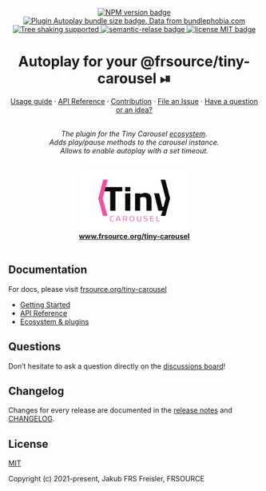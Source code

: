 <p align="center">
  <a href="https://www.npmjs.com/package/@frsource/tiny-carousel-plugin-autoplay">
    <img src="https://img.shields.io/npm/v/@frsource/tiny-carousel-plugin-autoplay" alt="NPM version badge">
  </a>
  <a href="https://bundlephobia.com/result?p=@frsource/tiny-carousel-plugin-autoplay" title="Visit bundlephobia for more details!">
    <img src="https://img.shields.io/bundlephobia/minzip/@frsource/tiny-carousel-plugin-autoplay" alt="Plugin Autoplay bundle size badge. Data from bundlephobia.com">
  </a>
  <a href="https://bundlephobia.com/result?p=@frsource/tiny-carousel-plugin-autoplay">
    <img src="https://badgen.net/bundlephobia/tree-shaking/@frsource/tiny-carousel-plugin-autoplay" alt="Tree shaking supported">
  </a>
  <a href="https://github.com/semantic-release/semantic-release">
    <img src="https://img.shields.io/badge/%20%20%F0%9F%93%A6%F0%9F%9A%80-semantic--release-e10079.svg" alt="semantic-relase badge">
  </a>
  <a href="https://github.com/FRSOURCE/tiny-carousel/blob/master/LICENSE">
    <img src="https://img.shields.io/github/license/FRSOURCE/tiny-carousel" alt="license MIT badge">
  </a>
</p>

<h1 align="center">Autoplay for your @frsource/tiny-carousel ⏯</h1>

<p align="center">
  <a href="https://www.frsource.org/tiny-carousel/guide/usage/#plugin-autoplay">Usage guide</a>
  ·
  <a href="https://www.frsource.org/tiny-carousel/api-reference/plugin-autoplay/">API Reference</a>
  ·
  <a href="https://www.frsource.org/tiny-carousel/contribution/">Contribution</a>
  ·
  <a href="https://github.com/FRSOURCE/tiny-carousel/issues">File an Issue</a>
  ·
  <a href="https://github.com/FRSOURCE/tiny-carousel/discussions">Have a question or an idea?</a>
  <br>
</p>

<p align="center">
  <br>
  <i>The plugin for the Tiny Carousel <a href="https://www.frsource.org/tiny-carousel/ecosystem/">ecosystem</a>.
    <br>Adds play/pause methods to the carousel instance.
    <br>Allows to enable autoplay with a set timeout.
  <br></i>
  <br>
</p>


<p align="center">
  <img src="https://github.com/FRSOURCE/tiny-carousel/blob/master/src/logo.png" alt="Tiny carousel library logo" height="120px"/>
  <br>
  <a href="https://www.frsource.org/tiny-carousel"><strong>www.frsource.org/tiny-carousel</strong></a>
  <br>
  <br>
</p>


## Documentation

For docs, please visit [frsource.org/tiny-carousel](https://www.frsource.org/tiny-carousel/)

- [Getting Started](https://www.frsource.org/tiny-carousel/guide/usage/#plugin-autoplay)
- [API Reference](https://www.frsource.org/tiny-carousel/api-reference/plugin-autoplay/)
- [Ecosystem & plugins](https://www.frsource.org/tiny-carousel/ecosystem/)

## Questions

Don’t hesitate to ask a question directly on the [discussions board](https://github.com/FRSOURCE/tiny-carousel/discussions)!

## Changelog

Changes for every release are documented in the [release notes](https://github.com/FRSOURCE/tiny-carousel/releases) and [CHANGELOG](https://github.com/FRSOURCE/tiny-carousel/blob/master/packages/plugin-autoplay/CHANGELOG.md).

## License

[MIT](https://opensource.org/licenses/MIT)

Copyright (c) 2021-present, Jakub FRS Freisler, FRSOURCE

